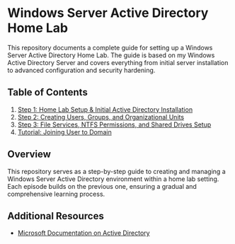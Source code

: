 # Windows Server Active Directory Home Lab

This repository documents a complete guide for setting up a Windows Server Active Directory Home Lab. The guide is based on my Windows Active Directory Server and covers everything from initial server installation to advanced configuration and security hardening.

## Table of Contents

1. [Step 1: Home Lab Setup & Initial Active Directory Installation](docs/Step1_Setup.md)
2. [Step 2: Creating Users, Groups, and Organizational Units](docs/Step2_Users_Groups.md)
3. [Step 3: File Services, NTFS Permissions, and Shared Drives Setup](docs/Step3_Files_Drives.md)
4. [Tutorial: Joining User to Domain](docs/Tutorial_Joining_Users.md)

## Overview

This repository serves as a step-by-step guide to creating and managing a Windows Server Active Directory environment within a home lab setting. Each episode builds on the previous one, ensuring a gradual and comprehensive learning process.

## Additional Resources

- [Microsoft Documentation on Active Directory](https://docs.microsoft.com/en-us/windows-server/identity/ad-ds/get-started/virtual-dc/active-directory-domain-services-overview)

